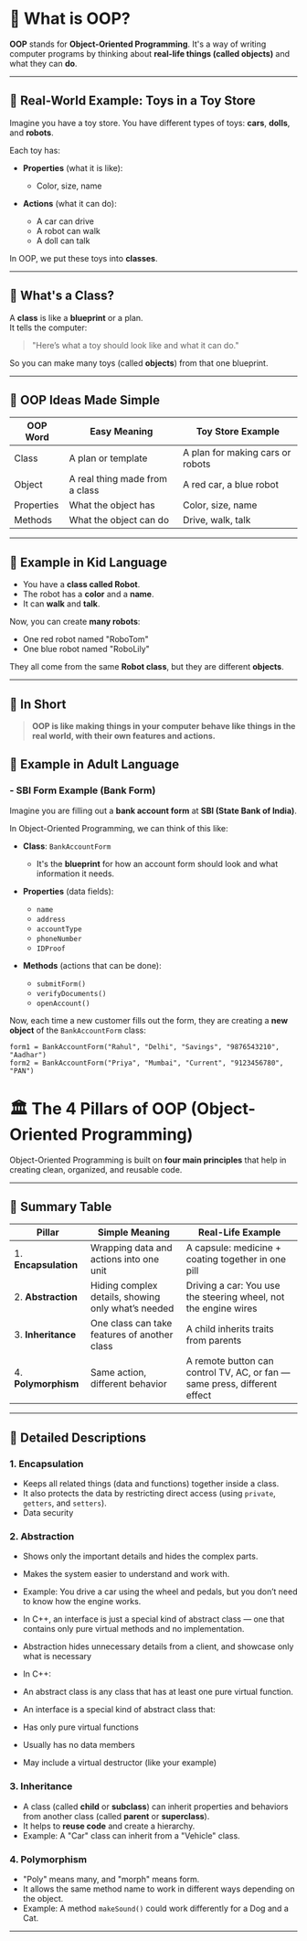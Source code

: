 # 🌟 What is OOP? 

**OOP** stands for **Object-Oriented Programming**. It's a way of writing computer programs by thinking about **real-life things (called objects)** and what they can **do**.

---

## 🧸 Real-World Example: **Toys in a Toy Store**

Imagine you have a toy store. You have different types of toys: **cars**, **dolls**, and **robots**.

Each toy has:

- **Properties** (what it is like):  
  - Color, size, name

- **Actions** (what it can do):  
  - A car can drive  
  - A robot can walk  
  - A doll can talk

In OOP, we put these toys into **classes**.

---

## 🧱 What's a Class?

A **class** is like a **blueprint** or a plan.  
It tells the computer:

> "Here’s what a toy should look like and what it can do."

So you can make many toys (called **objects**) from that one blueprint.

---

## 🧠 OOP Ideas Made Simple

| OOP Word   | Easy Meaning                  | Toy Store Example                   |
|------------|-------------------------------|--------------------------------------|
| Class      | A plan or template             | A plan for making cars or robots     |
| Object     | A real thing made from a class | A red car, a blue robot              |
| Properties | What the object has            | Color, size, name                    |
| Methods    | What the object can do         | Drive, walk, talk                    |

---

## 🧸 Example in Kid Language

- You have a **class called Robot**.
- The robot has a **color** and a **name**.
- It can **walk** and **talk**.

Now, you can create **many robots**:
- One red robot named "RoboTom"
- One blue robot named "RoboLily"

They all come from the same **Robot class**, but they are different **objects**.

---

## 🎉 In Short

> **OOP is like making things in your computer behave like things in the real world, with their own features and actions.**



## 🧸 Example in Adult Language

### - SBI Form Example (Bank Form)

Imagine you are filling out a **bank account form** at **SBI (State Bank of India)**.

In Object-Oriented Programming, we can think of this like:

- **Class**: `BankAccountForm`
  - It's the **blueprint** for how an account form should look and what information it needs.

- **Properties** (data fields):
  - `name`
  - `address`
  - `accountType`
  - `phoneNumber`
  - `IDProof`

- **Methods** (actions that can be done):
  - `submitForm()`
  - `verifyDocuments()`
  - `openAccount()`

Now, each time a new customer fills out the form, they are creating a **new object** of the `BankAccountForm` class:

```plaintext
form1 = BankAccountForm("Rahul", "Delhi", "Savings", "9876543210", "Aadhar")
form2 = BankAccountForm("Priya", "Mumbai", "Current", "9123456780", "PAN")
```



# 🏛️ The 4 Pillars of OOP (Object-Oriented Programming)

Object-Oriented Programming is built on **four main principles** that help in creating clean, organized, and reusable code.

---

## 🔢 Summary Table

| Pillar           | Simple Meaning                              | Real-Life Example                                |
|------------------|----------------------------------------------|--------------------------------------------------|
| 1. **Encapsulation** | Wrapping data and actions into one unit      | A capsule: medicine + coating together in one pill |
| 2. **Abstraction**   | Hiding complex details, showing only what’s needed | Driving a car: You use the steering wheel, not the engine wires |
| 3. **Inheritance**   | One class can take features of another class | A child inherits traits from parents               |
| 4. **Polymorphism**  | Same action, different behavior              | A remote button can control TV, AC, or fan — same press, different effect |

---

## 🧱 Detailed Descriptions

### 1. **Encapsulation**
- Keeps all related things (data and functions) together inside a class.
- It also protects the data by restricting direct access (using `private`, `getters`, and `setters`).
- Data security


### 2. **Abstraction**
- Shows only the important details and hides the complex parts.
- Makes the system easier to understand and work with.
- Example: You drive a car using the wheel and pedals, but you don’t need to know how the engine works.
- In C++, an interface is just a special kind of abstract class — one that contains only pure virtual methods and no implementation.
- Abstraction hides unnecessary details from a client, and showcase only what is necessary
- In C++:

- An abstract class is any class that has at least one pure virtual function.

- An interface is a special kind of abstract class that:

- Has only pure virtual functions

- Usually has no data members

- May include a virtual destructor (like your example)


### 3. **Inheritance**
- A class (called **child** or **subclass**) can inherit properties and behaviors from another class (called **parent** or **superclass**).
- It helps to **reuse code** and create a hierarchy.
- Example: A "Car" class can inherit from a "Vehicle" class.

### 4. **Polymorphism**
- "Poly" means many, and "morph" means form.
- It allows the same method name to work in different ways depending on the object.
- Example: A method `makeSound()` could work differently for a Dog and a Cat.

---